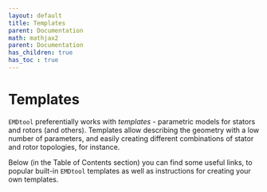 ```yaml
---
layout: default
title: Templates
parent: Documentation
math: mathjax2
parent: Documentation
has_children: true
has_toc : true
---
```


# Templates

`EMDtool` preferentially works with _templates_ - parametric models for stators and rotors (and others). Templates allow describing the geometry with a low number of parameters, and easily creating different combinations
of stator and rotor topologies, for instance.

Below (in the Table of Contents section) you can find some useful links, to popular built-in `EMDtool` templates as well as instructions for creating your own templates.